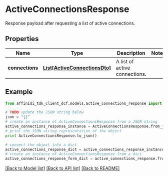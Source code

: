 # ActiveConnectionsResponse

Response payload after requesting a list of active connections.

## Properties

| Name            | Type                                                      | Description                   | Notes |
| --------------- | --------------------------------------------------------- | ----------------------------- | ----- |
| **connections** | [**List[ActiveConnectionsDto]**](ActiveConnectionsDto.md) | A list of active connections. |

## Example

```python
from affinidi_tdk_client_dcf.models.active_connections_response import ActiveConnectionsResponse

# TODO update the JSON string below
json = "{}"
# create an instance of ActiveConnectionsResponse from a JSON string
active_connections_response_instance = ActiveConnectionsResponse.from_json(json)
# print the JSON string representation of the object
print ActiveConnectionsResponse.to_json()

# convert the object into a dict
active_connections_response_dict = active_connections_response_instance.to_dict()
# create an instance of ActiveConnectionsResponse from a dict
active_connections_response_form_dict = active_connections_response.from_dict(active_connections_response_dict)
```

[[Back to Model list]](../README.md#documentation-for-models) [[Back to API list]](../README.md#documentation-for-api-endpoints) [[Back to README]](../README.md)
